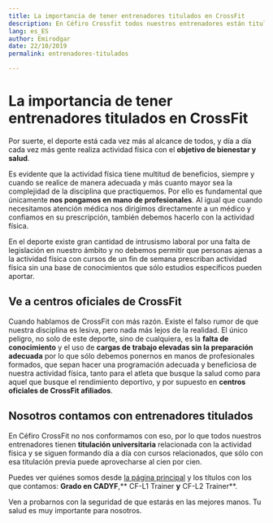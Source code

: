 ```yaml
---
title: La importancia de tener entrenadores titulados en CrossFit
description: En Céfiro Crossfit todos nuestros entrenadores están titulados para alcanzar los mejores resultados de la mejor forma posible.
lang: es_ES
author: Emirodgar
date: 22/10/2019
permalink: entrenadores-titulados

---
```


# La importancia de tener entrenadores titulados en CrossFit

Por suerte, el deporte está cada vez más al alcance de todos, y día a día cada vez más gente realiza actividad física con el **objetivo de bienestar y salud**.

Es evidente que la actividad física tiene multitud de beneficios, siempre y cuando se realice de manera adecuada y más cuanto mayor sea la complejidad de la disciplina que practiquemos. 
Por ello es fundamental que únicamente **nos pongamos en mano de profesionales**. Al igual que cuando necesitamos atención médica nos dirigimos directamente a un médico y confiamos en su prescripción, también debemos hacerlo con la actividad física.

En el deporte existe gran cantidad de intrusismo laboral por una falta de legislación en nuestro ámbito y no debemos permitir que personas ajenas a la actividad física con cursos de un fin de semana prescriban actividad física sin una base de conocimientos  que sólo estudios específicos pueden aportar.

## Ve a centros oficiales de CrossFit 

Cuando hablamos de CrossFit con más razón. Existe el falso rumor de que nuestra disciplina es lesiva, pero nada más lejos de la realidad. El único peligro, no solo de este deporte, sino de cualquiera, es la **falta de conocimiento** y el uso de **cargas de trabajo elevadas sin la preparación adecuada** por lo que sólo debemos ponernos en manos de profesionales formados, que sepan hacer una programación adecuada y beneficiosa de nuestra actividad física, tanto para el atleta que busque la salud como para aquel que busque el rendimiento deportivo, y por supuesto en **centros oficiales de CrossFit afiliados**.

## Nosotros contamos con entrenadores titulados

En Céfiro CrossFit no nos conformamos con eso, por lo que todos nuestros entrenadores tienen **titulación universitaria** relacionada con la actividad física y se siguen formando día a día con cursos relacionados, que sólo con esa titulación previa puede aprovecharse al cien por cien.

Puedes ver quiénes somos desde [la página principal](https://cefirocrossfit.es/#nosotros) y los títulos con los que contamos: **Grado en CADYF**,** CF-L1 Trainer **y** CF-L2 Trainer**.

Ven a probarnos con la seguridad de que estarás en las mejores manos. Tu salud es muy importante para nosotros.

<!--stackedit_data:
eyJoaXN0b3J5IjpbMTk4NTIwNDkwNF19
-->